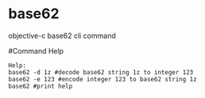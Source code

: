 # base62
objective-c base62 cli command

#Command Help
```
Help:
base62 -d 1z #decode base62 string 1z to integer 123
base62 -e 123 #encode integer 123 to base62 string 1z
base62 #print help
```
